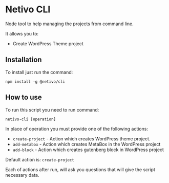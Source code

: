 # Netivo CLI

Node tool to help managing the projects from command line.

It allows you to:
- Create WordPress Theme project

## Installation
To install just run the command:

```npm install -g @netivo/cli```

## How to use

To run this script you need to run command:

```netivo-cli [operation]```

In place of operation you must provide one of the following actions:
- `create-project` - Action which creates WordPress theme project.
- `add-metabox` - Action which creates MetaBox in the WordPress project
- `add-block` - Action which creates gutenberg block in WordPress project

Default action is: `create-project`

Each of actions after run, will ask you questions that will give the script necessary data.  